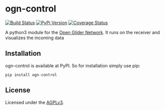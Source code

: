 # ogn-control

[![Build Status](https://travis-ci.org/Meisterschueler/ogn-control.svg?branch=master)](https://travis-ci.org/Meisterschueler/ogn-control)
[![PyPi Version](https://img.shields.io/pypi/v/ogn-control.svg)](https://pypi.python.org/pypi/ogn-control)
[![Coverage Status](https://coveralls.io/repos/github/Meisterschueler/ogn-control/badge.svg?branch=master)](https://coveralls.io/github/Meisterschueler/ogn-control?branch=master)

A python3 module for the [Open Glider Network](http://wiki.glidernet.org/).
It runs on the receiver and visualizes the incoming data


## Installation

ogn-control is available at PyPI. So for installation simply use pip:

```
pip install ogn-control
```

## License
Licensed under the [AGPLv3](LICENSE).
